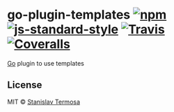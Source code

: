 # go-plugin-templates [![npm](https://img.shields.io/npm/v/go-plugin-templates.svg?style=flat-square)](https://www.npmjs.com/package/go-plugin-templates) [![js-standard-style](https://img.shields.io/badge/code%20style-standard-green.svg?style=flat-square)](https://github.com/gocli/go-plugin-templates) [![Travis](https://img.shields.io/travis/gocli/go-plugin-cli.svg?style=flat-square)](https://travis-ci.org/gocli/go-plugin-templates) [![Coveralls](https://img.shields.io/coveralls/github/gocli/go-plugin-templates.svg?style=flat-square)](https://coveralls.io/github/gocli/go-plugin-templates)

[Go](https://www.npmjs.com/package/go) plugin to use templates

## License

MIT © [Stanislav Termosa](https://github.com/termosa)
